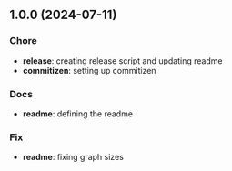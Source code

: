 ## 1.0.0 (2024-07-11)

### Chore

- **release**: creating release script and updating readme
- **commitizen**: setting up commitizen

### Docs

- **readme**: defining the readme

### Fix

- **readme**: fixing graph sizes
